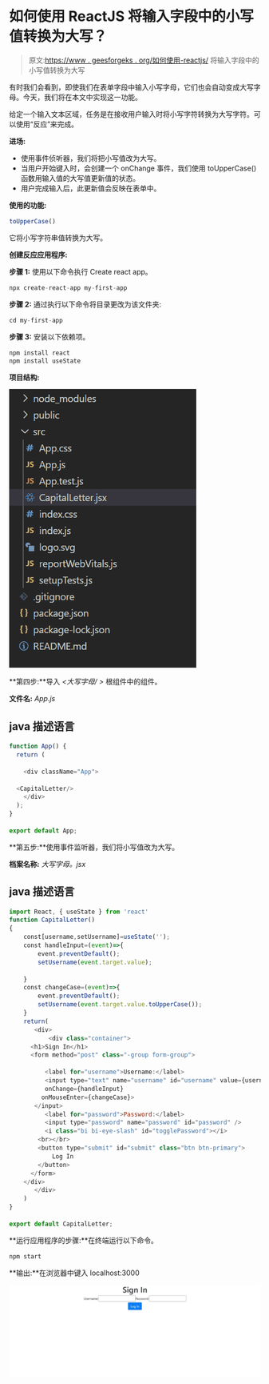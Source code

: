 # 如何使用 ReactJS 将输入字段中的小写值转换为大写？

> 原文:[https://www . geesforgeks . org/如何使用-reactjs/](https://www.geeksforgeeks.org/how-to-convert-lowercase-values-to-uppercase-in-input-field-using-reactjs/) 将输入字段中的小写值转换为大写

有时我们会看到，即使我们在表单字段中输入小写字母，它们也会自动变成大写字母。今天，我们将在本文中实现这一功能。

给定一个输入文本区域，任务是在接收用户输入时将小写字符转换为大写字符。可以使用“反应”来完成。

**进场:**

*   使用事件侦听器，我们将把小写值改为大写。
*   当用户开始键入时，会创建一个 onChange 事件，我们使用 toUpperCase()函数用输入值的大写值更新值的状态。
*   用户完成输入后，此更新值会反映在表单中。

**使用的功能:**

```jsx
toUpperCase()
```

它将小写字符串值转换为大写。

**创建反应应用程序:**

**步骤 1:** 使用以下命令执行 Create react app。

```jsx
npx create-react-app my-first-app
```

**步骤 2:** 通过执行以下命令将目录更改为该文件夹:

```jsx
cd my-first-app
```

**步骤 3:** 安装以下依赖项。

```jsx
npm install react
npm install useState
```

**项目结构:**

![](img/a78078c36cc595fc0992660378236a61.png)

**第四步:**导入 *<大写字母/ >* 根组件中的组件。

**文件名:** *App.js*

## java 描述语言

```jsx
function App() {
  return (

    <div className="App">

  <CapitalLetter/>
    </div>
  );
}

export default App;
```

**第五步:**使用事件监听器，我们将小写值改为大写。

**档案名称:** *大写字母。jsx*

## java 描述语言

```jsx
import React, { useState } from 'react'
function CapitalLetter()
{
    const[username,setUsername]=useState('');
    const handleInput=(event)=>{
        event.preventDefault();
        setUsername(event.target.value);

    }
    const changeCase=(event)=>{
        event.preventDefault();
        setUsername(event.target.value.toUpperCase());
    }
    return(
       <div>
           <div class="container">
      <h1>Sign In</h1>
      <form method="post" class="-group form-group">

          <label for="username">Username:</label>
          <input type="text" name="username" id="username" value={username} 
          onChange={handleInput}
         onMouseEnter={changeCase}>
       </input>
          <label for="password">Password:</label>
          <input type="password" name="password" id="password" />
          <i class="bi bi-eye-slash" id="togglePassword"></i>
        <br></br>
        <button type="submit" id="submit" class="btn btn-primary">
            Log In
        </button>
      </form>
    </div>
       </div>
    )
}

export default CapitalLetter;
```

**运行应用程序的步骤:**在终端运行以下命令。

```jsx
npm start
```

**输出:**在浏览器中键入 localhost:3000

![](img/8aebe66a9aa3baf1810c5a5faf35b7ad.png)